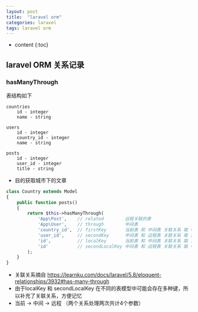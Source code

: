 ```yaml
---
layout: post
title:  "laravel orm"
categories: laravel
tags: laravel orm
---
```


* content
{:toc}

## laravel ORM 关系记录


### hasManyThrough
表结构如下
```
countries
    id - integer
    name - string

users
    id - integer
    country_id - integer
    name - string

posts
    id - integer
    user_id - integer
    title - string
```    

* 目的获取城市下的文章 

```php
class Country extends Model
{
    public function posts()
    {
        return $this->hasManyThrough(
            'App\Post',    // related        远程关联的表
            'App\User',    // through        中间表
            'country_id',  // firstKey       当前表 和 中间表 关联关系 取 中间表的键
            'user_id',     // secondKey      中间表 和 远程表 关联关系 取 远程表的键
            'id',          // localKey       当前表 和 中间表 关联关系 取 当前表的键
            'id'           // secondLocalKey 中间表 和 远程表 关联关系 取 中间表的键
        );
    }
}
```    

* 关联关系摘自 https://learnku.com/docs/laravel/5.8/eloquent-relationships/3932#has-many-through
* 由于localKey 和 secondLocalKey 在不同的表模型中可能会存在多种键，所以补充了关联关系，方便记忆
* 当前 -> 中间 -> 远程  （两个关系处理两次共计4个参数）